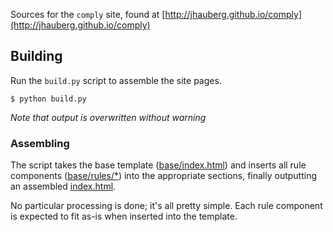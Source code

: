 Sources for the `comply` site, found at [http://jhauberg.github.io/comply](http://jhauberg.github.io/comply)

## Building

Run the `build.py` script to assemble the site pages.

```
$ python build.py
```

*Note that output is overwritten without warning*

### Assembling

The script takes the base template ([base/index.html](base/index.html)) and inserts all rule components ([base/rules/\*](base/rules/)) into the appropriate sections, finally outputting an assembled [index.html](index.html).

No particular processing is done; it's all pretty simple. Each rule component is expected to fit as-is when inserted into the template.
